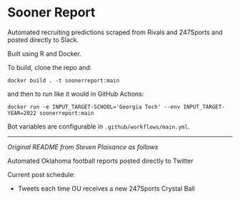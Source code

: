 # Sooner Report

Automated recruiting predictions scraped from Rivals and 247Sports and posted directly to Slack.

Built using R and Docker.

To build, clone the repo and:

```
docker build . -t soonerreport:main
```

and then to run like it would in GitHub Actions:

```
docker run -e INPUT_TARGET-SCHOOL='Georgia Tech' --env INPUT_TARGET-YEAR=2022 soonerreport:main
```

Bot variables are configurable in `.github/workflows/main.yml`.

---

_Original README from Steven Plaisance as follows_

Automated Oklahoma football reports posted directly to Twitter

Current post schedule:

- Tweets each time OU receives a new 247Sports Crystal Ball
